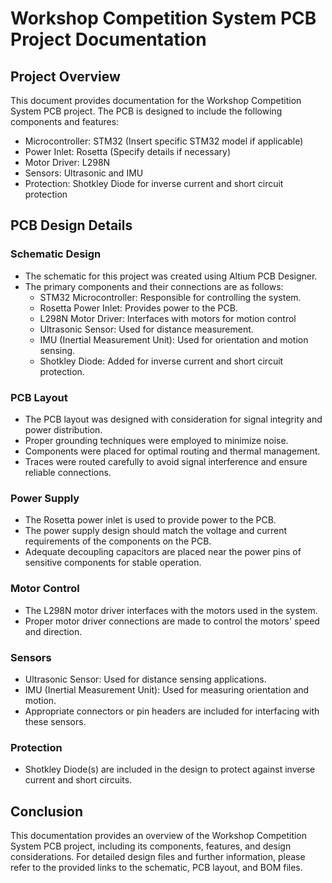 # Workshop Competition System PCB Project Documentation

## Project Overview

This document provides documentation for the Workshop Competition System PCB project. The PCB is designed to include the following components and features:

- Microcontroller: STM32 (Insert specific STM32 model if applicable)
- Power Inlet: Rosetta (Specify details if necessary)
- Motor Driver: L298N
- Sensors: Ultrasonic and IMU
- Protection: Shotkley Diode for inverse current and short circuit protection

## PCB Design Details

### Schematic Design

- The schematic for this project was created using Altium PCB Designer.
- The primary components and their connections are as follows:
  - STM32 Microcontroller: Responsible for controlling the system.
  - Rosetta Power Inlet: Provides power to the PCB.
  - L298N Motor Driver: Interfaces with motors for motion control
  - Ultrasonic Sensor: Used for distance measurement.
  - IMU (Inertial Measurement Unit): Used for orientation and motion sensing.
  - Shotkley Diode: Added for inverse current and short circuit protection.

### PCB Layout

- The PCB layout was designed with consideration for signal integrity and power distribution.
- Proper grounding techniques were employed to minimize noise.
- Components were placed for optimal routing and thermal management.
- Traces were routed carefully to avoid signal interference and ensure reliable connections.

### Power Supply

- The Rosetta power inlet is used to provide power to the PCB.
- The power supply design should match the voltage and current requirements of the components on the PCB.
- Adequate decoupling capacitors are placed near the power pins of sensitive components for stable operation.

### Motor Control

- The L298N motor driver interfaces with the motors used in the system.
- Proper motor driver connections are made to control the motors' speed and direction.

### Sensors

- Ultrasonic Sensor: Used for distance sensing applications.
- IMU (Inertial Measurement Unit): Used for measuring orientation and motion.
- Appropriate connectors or pin headers are included for interfacing with these sensors.

### Protection

- Shotkley Diode(s) are included in the design to protect against inverse current and short circuits.


## Conclusion

This documentation provides an overview of the Workshop Competition System PCB project, including its components, features, and design considerations. For detailed design files and further information, please refer to the provided links to the schematic, PCB layout, and BOM files.
